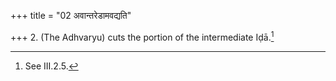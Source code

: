 +++
title = "02 अवान्तरेडामवद्यति"

+++
2. (The Adhvaryu) cuts the portion of the intermediate Iḍā.[^1]  

[^1]: See III.2.5.
